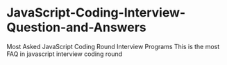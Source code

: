 # JavaScript-Coding-Interview-Question-and-Answers
Most Asked JavaScript Coding Round Interview Programs 
This is the most FAQ in javascript interview coding round 
